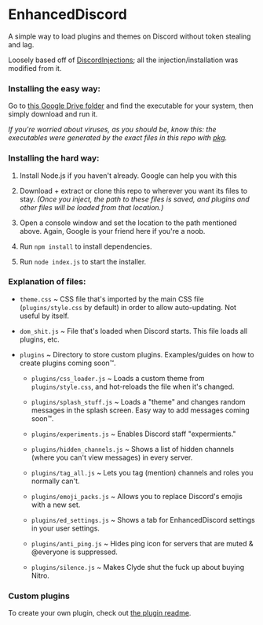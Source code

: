 # EnhancedDiscord
A simple way to load plugins and themes on Discord without token stealing and lag.

Loosely based off of [DiscordInjections](https://github.com/DiscordInjections/DiscordInjections/); all the injection/installation was modified from it.

### Installing the easy way:

Go to [this Google Drive folder](https://drive.google.com/drive/folders/1_vDfuMGj-usAhAUUJabfRhiR9NEErwPW?usp=sharing) and find the executable for your system, then simply download and run it.

*If you're worried about viruses, as you should be, know this: the executables were generated by the exact files in this repo with [pkg](https://www.npmjs.com/package/pkg).*

### Installing the hard way:

1. Install Node.js if you haven't already. Google can help you with this

2. Download + extract or clone this repo to wherever you want its files to stay.
  *(Once you inject, the path to these files is saved, and plugins and other files will be loaded from that location.)*
  
3. Open a console window and set the location to the path mentioned above. Again, Google is your friend here if you're a noob.

4. Run `npm install` to install dependencies.

5. Run `node index.js` to start the installer.

### Explanation of files:

- `theme.css` ~ CSS file that's imported by the main CSS file (`plugins/style.css` by default) in order to allow auto-updating. Not useful by itself.

- `dom_shit.js` ~ File that's loaded when Discord starts. This file loads all plugins, etc.

- `plugins` ~ Directory to store custom plugins. Examples/guides on how to create plugins coming soon:tm:.

   - `plugins/css_loader.js` ~ Loads a custom theme from `plugins/style.css`, and hot-reloads the file when it's changed.
   
   - `plugins/splash_stuff.js` ~ Loads a "theme" and changes random messages in the splash screen. Easy way to add messages coming soon:tm:.
   - `plugins/experiments.js` ~ Enables Discord staff "expermients."
   
   - `plugins/hidden_channels.js` ~ Shows a list of hidden channels (where you can't view messages) in every server.
   
   - `plugins/tag_all.js` ~ Lets you tag (mention) channels and roles you normally can't.
   
   - `plugins/emoji_packs.js` ~ Allows you to replace Discord's emojis with a new set.
   
   - `plugins/ed_settings.js` ~ Shows a tab for EnhancedDiscord settings in your user settings.
   
   - `plugins/anti_ping.js` ~ Hides ping icon for servers that are muted & @everyone is suppressed.
   
   - `plugins/silence.js` ~ Makes Clyde shut the fuck up about buying Nitro.

### Custom plugins

To create your own plugin, check out [the plugin readme](/plugins.md).
